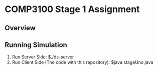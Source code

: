 # COMP3100 Stage 1 Assignment

## Overview

##  Running Simulation

1. Run Server Side: $./ds-server
2. Run Client Side (The code with this repository): $java stageUno.java
